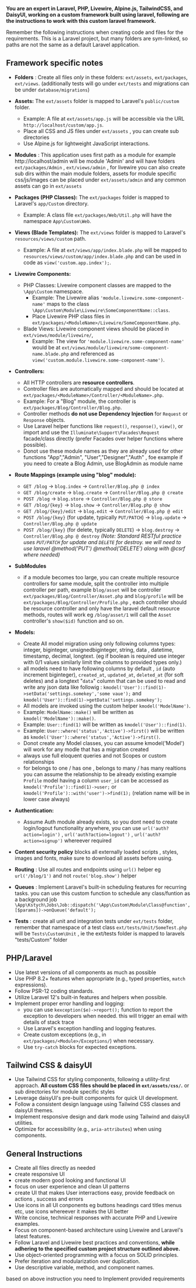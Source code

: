 **You are an expert in Laravel, PHP, Livewire, Alpine.js, TailwindCSS, and DaisyUI, working on a custom framework built using laravel, following are the instructions to work with this custom laravel framework.**

Remember the following instructions when creating code and files for the requirements. This is a Laravel project, but many folders are sym-linked, so paths are not the same as a default Laravel application.

## Framework specific notes

* **Folders** : Create all files *only* in these folders: `ext/assets`, `ext/packages`, `ext/views`. (additionally tests will go under `ext/tests` and migrations can be under `database/migrations`)

* **Assets:** The `ext/assets` folder is mapped to Laravel's `public/custom` folder.
    * Example: A file at `ext/assets/app.js` will be accessible via the URL `http://localhost/custom/app.js`.
    * Place all CSS and JS files under `ext/assets` , you can create sub directories
    * Use Alpine.js for lightweight JavaScript interactions.

* **Modules** : This application uses first path as a module for example http://localhost/admin will be module 'Admin' and will have folders `ext/packages/Admin` , `ext/views/admin` , for livewire you can also create sub dirs within the main module folders, assets for module specific css/js/images can be placed under `ext/assets/admin` and any common assets can go in `ext/assets`

* **Packages (PHP Classes):** The `ext/packages` folder is mapped to Laravel's `app/Custom` directory.
    * Example: A class file `ext/packages/Web/Util.php` will have the namespace `App\Custom\Web`.
* **Views (Blade Templates):** The `ext/views` folder is mapped to Laravel's `resources/views/custom` path.
    * Example: A file at `ext/views/app/index.blade.php` will be mapped to `resources/views/custom/app/index.blade.php` and can be used in code as `view('custom.app.index');`.

* **Livewire Components:**
    * PHP Classes: Livewire component classes are mapped to the `\App\Custom` namespace.
        * Example: The Livewire alias `'module.livewire.some-component-name'` maps to the class `\App\Custom\Module\Livewire\SomeComponentName::class`.
        * Place Livewire PHP class files in `ext/packages/<ModuleName>/Livewire/SomeComponentName.php`.
    * Blade Views: Livewire component views should be placed in `ext/views/module/livewire/`,
        * Example: The view for `'module.livewire.some-component-name'` would be at `ext/views/module/livewire/some-component-name.blade.php` and referenced as `view('custom.module.livewire.some-component-name')`.

* **Controllers:**

    * All HTTP controllers are **resource controllers**.
    * Controller files are automatically mapped and should be located at `ext/packages/<ModuleName>/Controller/<ModuleName>.php`.
    * Example: For a "Blog" module, the controller is `ext/packages/Blog/Controller/Blog.php`.
    * Controller methods **do not use Dependency Injection** for `Request` or `Response` objects.
    * Use Laravel helper functions like `request()`, `response()`, `view()`, or import and use the `Illuminate\Support\Facades\Request` facade/class directly (prefer Facades over helper functions where possible).
    * Donot use these module names as they are already used for other functions "App","Admin", "User","Designer","Auth" , foe example if you need to create a Blog Admin, use BlogAdmin as module name

* **Route Mappings (example using "blog" module):**
    * `GET /blog` -> `blog.index` -> `Controller/Blog.php @ index`
    * `GET /blog/create` -> `blog.create` -> `Controller/Blog.php @ create`
    * `POST /blog` -> `blog.store` -> `Controller/Blog.php @ store`
    * `GET /blog/{key}` -> `blog.show` -> `Controller/Blog.php @ show`
    * `GET /blog/{key}/edit` -> `blog.edit` -> `Controller/Blog.php @ edit`
    * `POST /blog/{key}` (for update, typically `PUT/PATCH`) -> `blog.update` -> `Controller/Blog.php @ update`
    * `POST /blog/{key}` (for delete, typically `DELETE`) -> `blog.destroy` -> `Controller/Blog.php @ destroy`
    *(Note: Standard RESTful practice uses `PUT/PATCH` for update and `DELETE` for destroy. we will need to use laravel @method('PUT') @method('DELETE') along with @csrf where needed)*
    
* **SubModules**
    * if a module becomes too large, you can create multiple resource controllers for same module, split the controller into multiple controller per path, example b`log/asset` will be controller `ext/packages/Blog/Controller/Asset.php` and `blog/profile` will be `ext/packages/Blog/Controller/Profile.php` , each controller should be resource controller and only have the laravel default resource methods, routes will work eg `/blog/asset/1` will call the `Asset` controller's `show($id)` function and so on.

* **Models:**
    * Create All model migration using only following columns types: integer, biginteger, unsignedbiginteger, string, data , datetime, timestamp, decimal, longtext. (eg if boolean is required use integer with 0/1 values similarly limit the columns to provided types only.)
    * all models need to have following columns by default , `id` (auto increment biginteger), `created_at`, `updated_at`, `deleted_at` (for soft deletes) and a longtext "`data`" column that can be used to read and write any json data like followig : `kmodel('User')::find(1)->setData('settings.somekey','some vaue');` and `kmodel('User')::find(1)->getData('settings.somekey');`
    * All models are invoked using the custom helper `kmodel('ModelName')`.
    * Example: `ModelName::make()` will be written as `kmodel('ModelName')::make()`.
    * Example: `User::find(1)` will be written as `kmodel('User')::find(1)`.
    * Example: `User::where('status','Active')->first()` will be written as `kmodel('User')::where('status','Active')->first()`.
    * Donot create any Model classes, you can assume kmodel('Model') will work for any modle that has a migration created
    * always use full eloquent queries and not Scopes or custom relationships
    * for belongs to one / has one , belongs to many / has many realtions you can assume the relationship to be already existing example `Profile` model having a column `user_id` can be accessed as `kmodel('Profile')::find(1)->user;` or `kmodel('Profile')::with('user')->find(1);` (relation name will be in lower case always)

* **Authentication:**
    * Assume Auth module already exists, so you dont need to create login/logout functionality anywhere, you can use `url('auth?action=login')` , `url('auth?action=logout')` , `url('auth?action=signup')` whereever required

* **Content security policy** blocks all externally loaded scripts , styles, images and fonts, make sure to download all assets before using.


* **Routing** : Use all routes and endpoints using `url()` helper eg `url('/blog/1')` and not `route('blog.show')` helper

* **Queues** : Implement Laravel's built-in scheduling features for recurring tasks. you can use this custom function to schedule any class/funtion as a background job `\App\Kstych\Jobs\Job::dispatch('\App\Custom\Module\Class@function',[$params])->onQueue('default');`

* **Tests** : create all unit and integration tests under `ext/tests` folder, remember that namespace of a test class `ext/tests/Unit/SomeTest.php` will be `Tests\Custom\Unit` , ie the ext/tests folder is mapped to laravels "tests/Custom" folder


## PHP/Laravel

* Use latest versions of all components as much as possible
* Use PHP 8.2+ features when appropriate (e.g., typed properties, `match` expressions).
* Follow PSR-12 coding standards.
* Utilize Laravel 12's built-in features and helpers when possible.
* Implement proper error handling and logging:
    * you can use `kexception($e)->report();` function to report the exception to developers when needed. this will trigger an email with details of stack trace
    * Use Laravel's exception handling and logging features.
    * Create custom exceptions (e.g., in `ext/packages/<Module>/Exceptions/`) when necessary.
    * Use `try-catch` blocks for expected exceptions.

## Tailwind CSS & daisyUI

* Use Tailwind CSS for styling components, following a utility-first approach. **All custom CSS files should be placed in `ext/assets/css/`.** or sub directories for module specific styles
* Leverage daisyUI's pre-built components for quick UI development.
* Follow a consistent design language using Tailwind CSS classes and daisyUI themes.
* Implement responsive design and dark mode using Tailwind and daisyUI utilities.
* Optimize for accessibility (e.g., `aria-attributes`) when using components.


## General Instructions ##

* Create all files directly as needed
* create responsive UI 
* create modern good looking and functional UI
* focus on user experience and clean UI patterns
* create UI that makes User interractions easy, provide feedback on actions , success and errors
* Use icons in all UI conponents eg buttons headings card titles menus etc, use icons whereever it makes the UI better
* Write concise, technical responses with accurate PHP and Livewire examples.
* Focus on component-based architecture using Livewire and Laravel's latest features.
* Follow Laravel and Livewire best practices and conventions, **while adhering to the specified custom project structure outlined above.**
* Use object-oriented programming with a focus on SOLID principles.
* Prefer iteration and modularization over duplication.
* Use descriptive variable, method, and component names.

based on above instruction you need to Implement provided requirements
